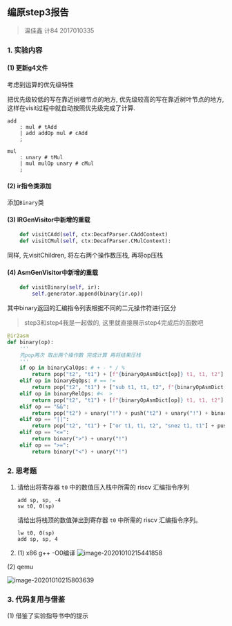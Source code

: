 ## 编原step3报告

> 温佳鑫 计84 2017010335

### 1. 实验内容

#### (1) 更新g4文件

考虑到运算的优先级特性

把优先级较低的写在靠近树根节点的地方, 优先级较高的写在靠近树叶节点的地方, 这样在visit过程中就自动按照优先级完成了计算.

```
add
    : mul # tAdd
    | add addOp mul # cAdd
    ;

mul
    : unary # tMul
    | mul mulOp unary # cMul
    ;
```

#### (2) ir指令类添加

添加`Binary`类

#### (3) IRGenVisitor中新增的重载

```python
    def visitCAdd(self, ctx:DecafParser.CAddContext)
    def visitCMul(self, ctx:DecafParser.CMulContext):
```

同样, 先visitChildren, 将左右两个操作数压栈, 再将op压栈

#### (4) AsmGenVisitor中新增的重载

```python
    def visitBinary(self, ir):
        self.generator.append(binary(ir.op))
```

其中binary返回的汇编指令列表根据不同的二元操作符进行区分

> step3和step4我是一起做的, 这里就直接展示step4完成后的函数吧

```python
@ir2asm
def binary(op):
    '''
    先pop两次 取出两个操作数 完成计算 再将结果压栈
    '''
    if op in binaryCalOps: # + - * / %
        return pop("t2", "t1") + [f"{binaryOpAsmDict[op]} t1, t1, t2"] + push("t1")
    elif op in binaryEqOps: # == !=
        return pop("t2", "t1") + ["sub t1, t1, t2", f"{binaryOpAsmDict[op]} t1, t1"] + push("t1")
    elif op in binaryRelOps: #<  >
        return pop("t2", "t1") + [f"{binaryOpAsmDict[op]} t1, t1, t2"] + push("t1")
    elif op == "&&":
        return pop("t2") + unary("!") + push("t2") + unary("!") + binary("||") + unary("!")
    elif op == "||":
        return pop("t2", "t1") + ["or t1, t1, t2", "snez t1, t1"] + push("t1")
    elif op == "<=":
        return binary(">") + unary("!")
    elif op == ">=":
        return binary("<") + unary("!")
```

### 2. 思考题

1. 请给出将寄存器 `t0` 中的数值压入栈中所需的 riscv 汇编指令序列

   ```assembly
   add sp, sp, -4
   sw t0, 0(sp)
   ```

   请给出将栈顶的数值弹出到寄存器 `t0` 中所需的 riscv 汇编指令序列。

   ```assembly
   lw t0, 0(sp)
   add sp, sp, 4
   ```

2. (1) x86 g++ -O0编译 
    ![image-20201010215441858](/home/xw/pictures/typora_pic/image-20201010215441858.png)

  (2) qemu

  ![image-20201010215803639](/home/xw/pictures/typora_pic/image-20201010215803639.png)

### 3. 代码复用与借鉴

(1) 借鉴了实验指导书中的提示

